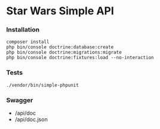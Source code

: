 Star Wars Simple API
=====================

### **Installation**
```x-sh
composer install
php bin/console doctrine:database:create
php bin/console doctrine:migrations:migrate
php bin/console doctrine:fixtures:load --no-interaction
```

### **Tests**
```x-sh
./vendor/bin/simple-phpunit
```

### **Swagger**

- /api/doc
- /api/doc.json
